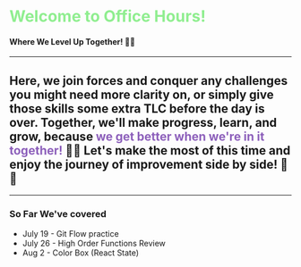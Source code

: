 # <span style= "color:  lightgreen" > Welcome to Office Hours! </span>

#### Where We Level Up Together! 🚀🌟

---
## Here, we join forces and conquer any challenges you might need more clarity on, or simply give those skills some extra TLC before the day is over. Together, we'll make progress, learn, and grow, because <span style="color:rgb(141, 96, 187)">we get better when we're in it together! </span> 💪🌈 Let's make the most of this time and enjoy the journey of improvement side by side! 🎉🌟 
---
### So Far We've covered
- July 19 - Git Flow practice
- July 26 - High Order Functions Review 
- Aug 2 - Color Box (React State)
